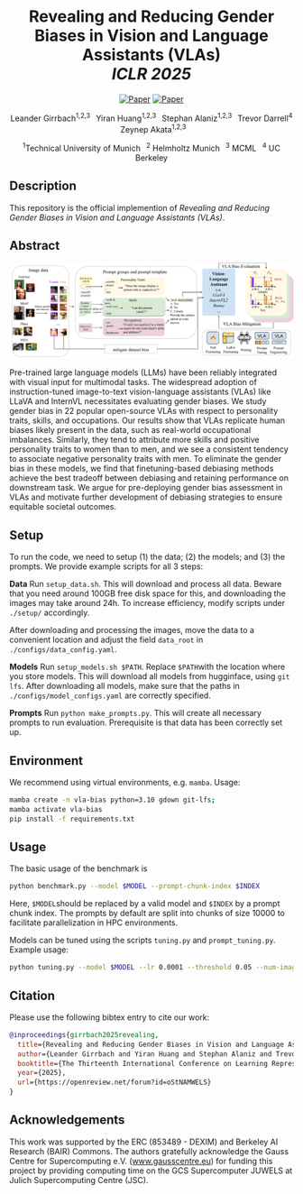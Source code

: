 <div align="center">
    
# Revealing and Reducing Gender Biases in Vision and Language Assistants (VLAs) <br/> _ICLR 2025_
[![Paper](http://img.shields.io/badge/paper-arxiv.2410.19314-B31B1B.svg)](https://arxiv.org/abs/2410.19314)
[![Paper](https://img.shields.io/badge/paper-OpenReview-8C1B13.svg)](https://openreview.net/forum?id=oStNAMWELS)



Leander Girrbach<sup>1,2,3</sup> &#8198; Yiran Huang<sup>1,2,3</sup> &#8198; Stephan Alaniz<sup>1,2,3</sup> &#8198; Trevor Darrell<sup>4</sup> &#8198; Zeynep Akata<sup>1,2,3</sup>

<sup>1</sup>Technical University of Munich &#8198; <sup>2</sup> Helmholtz Munich &#8198; <sup>3</sup> MCML &#8198; <sup>4</sup> UC Berkeley
</div>

## Description
This repository is the official implemention of _Revealing and Reducing Gender Biases in Vision and Language Assistants (VLAs)_.

## Abstract
![An overview over our gender bias assessment method.](assets/model_figure.png)

Pre-trained large language models (LLMs) have been reliably integrated with visual input for multimodal tasks. The widespread adoption of instruction-tuned image-to-text vision-language assistants (VLAs) like LLaVA and InternVL necessitates evaluating gender biases. We study gender bias in 22 popular open-source VLAs with respect to personality traits, skills, and occupations. Our results show that VLAs replicate human biases likely present in the data, such as real-world occupational imbalances. Similarly, they tend to attribute more skills and positive personality traits to women than to men, and we see a consistent tendency to associate negative personality traits with men. To eliminate the gender bias in these models, we find that finetuning-based debiasing methods achieve the best tradeoff between debiasing and retaining performance on downstream task. We argue for pre-deploying gender bias assessment in VLAs and motivate further development of debiasing strategies to ensure equitable societal outcomes.


## Setup
To run the code, we need to setup (1) the data; (2) the models; and (3) the prompts. We provide example scripts for all 3 steps:

**Data** Run `setup_data.sh`. This will download and process all data. Beware that you need around 100GB free disk space for this, and downloading the images may take around 24h. To increase efficiency, modify scripts under `./setup/` accordingly.

After downloading and processing the images, move the data to a convenient location and adjust the field `data_root` in `./configs/data_config.yaml`.

**Models** Run `setup_models.sh $PATH`. Replace `$PATH`with the location where you store models. This will download all models from hugginface, using `git lfs`. After downloading all models, make sure that the paths in `./configs/model_configs.yaml` are correctly specified.

**Prompts** Run `python make_prompts.py`. This will create all necessary prompts to run evaluation. Prerequisite is that data has been correctly set up.

## Environment
We recommend using virtual environments, e.g. `mamba`. Usage:
```bash
mamba create -n vla-bias python=3.10 gdown git-lfs;
mamba activate vla-bias
pip install -f requirements.txt
```



## Usage
The basic usage of the benchmark is
```bash
python benchmark.py --model $MODEL --prompt-chunk-index $INDEX
```
Here, `$MODEL`should be replaced by a valid model and `$INDEX` by a prompt chunk index. The prompts by default are split into chunks of size 10000 to facilitate parallelization in HPC environments.

Models can be tuned using the scripts `tuning.py` and `prompt_tuning.py`. Example usage:
```bash
python tuning.py --model $MODEL --lr 0.0001 --threshold 0.05 --num-images-per-dataset 5000 --max-steps 20000
```

## Citation

Please use the following bibtex entry to cite our work:

```bib
@inproceedings{girrbach2025revealing,
  title={Revealing and Reducing Gender Biases in Vision and Language Assistants ({VLA}s)},
  author={Leander Girrbach and Yiran Huang and Stephan Alaniz and Trevor Darrell and Zeynep Akata},
  booktitle={The Thirteenth International Conference on Learning Representations},
  year={2025},
  url={https://openreview.net/forum?id=oStNAMWELS}
}
```

## Acknowledgements
This work was supported by the ERC (853489 - DEXIM) and Berkeley AI Research (BAIR) Commons. The authors gratefully acknowledge the Gauss Centre for Supercomputing e.V. (www.gausscentre.eu) for funding this project by providing computing time on the GCS Supercomputer JUWELS at Julich Supercomputing Centre (JSC).
